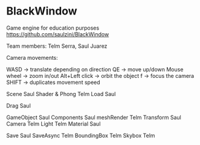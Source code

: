 # BlackWindow

Game engine for education purposes
https://github.com/saulzini/BlackWindow

Team members:
Telm Serra, Saul Juarez


Camera movements:

WASD -> translate depending on direction
QE -> move up/down
Mouse wheel -> zoom in/out
Alt+Left click  -> orbit the object
f -> focus the camera
SHIFT -> duplicates movement speed

Scene				Saul
Shader & Phong			Telm
Load 				Saul

Drag				Saul

GameObject			Saul
	Components		Saul
		meshRender	Telm
		Transform	Saul
		Camera		Telm
		Light		Telm
		Material	Saul
		
Save				Saul
SaveAsync			Telm
BoundingBox			Telm
Skybox				Telm
